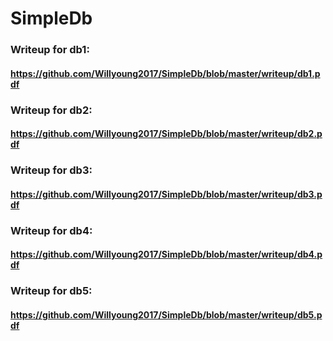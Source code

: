 # SimpleDb
### Writeup for db1: 
#### https://github.com/Willyoung2017/SimpleDb/blob/master/writeup/db1.pdf

### Writeup for db2:
#### https://github.com/Willyoung2017/SimpleDb/blob/master/writeup/db2.pdf

### Writeup for db3:
#### https://github.com/Willyoung2017/SimpleDb/blob/master/writeup/db3.pdf

### Writeup for db4:
#### https://github.com/Willyoung2017/SimpleDb/blob/master/writeup/db4.pdf

### Writeup for db5:
#### https://github.com/Willyoung2017/SimpleDb/blob/master/writeup/db5.pdf

